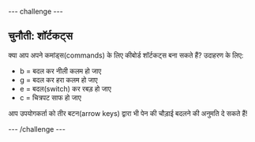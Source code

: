 \--- challenge \---

## चुनौती: शॉर्टकट्स

क्या आप अपने कमांड्स(commands) के लिए कीबोर्ड शॉर्टकट्स बना सकते हैं? उदाहरण के लिए:

+ b = बदल कर नीली कलम हो जाए
+ g = बदल कर हरा कलम हो जाए
+ e = बदल(switch) कर रबड़ हो जाए
+ c = चित्रपट साफ हो जाए

आप उपयोगकर्ता को तीर बटन(arrow keys) द्वारा भी पेन की चौड़ाई बदलने की अनुमति दे सकते हैं!

\--- /challenge \---